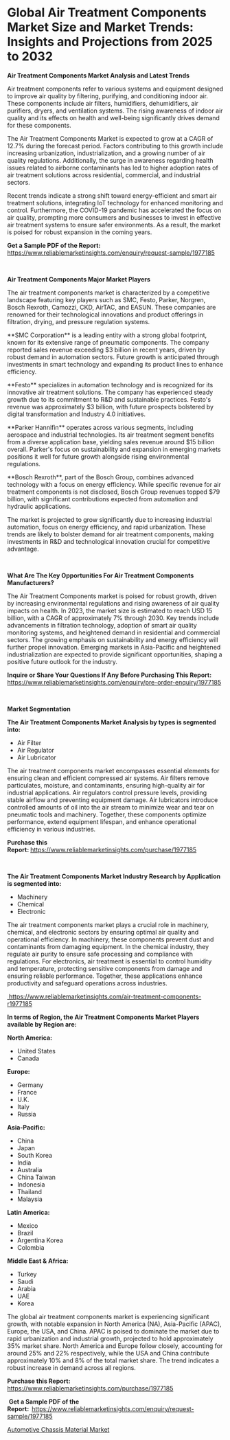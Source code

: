 <p><h1>Global Air Treatment Components Market Size and Market Trends: Insights and Projections from 2025 to 2032</h1></p><p><strong>Air Treatment Components Market Analysis and Latest Trends</strong></p>
<p><p>Air treatment components refer to various systems and equipment designed to improve air quality by filtering, purifying, and conditioning indoor air. These components include air filters, humidifiers, dehumidifiers, air purifiers, dryers, and ventilation systems. The rising awareness of indoor air quality and its effects on health and well-being significantly drives demand for these components. </p><p>The Air Treatment Components Market is expected to grow at a CAGR of 12.7% during the forecast period. Factors contributing to this growth include increasing urbanization, industrialization, and a growing number of air quality regulations. Additionally, the surge in awareness regarding health issues related to airborne contaminants has led to higher adoption rates of air treatment solutions across residential, commercial, and industrial sectors. </p><p>Recent trends indicate a strong shift toward energy-efficient and smart air treatment solutions, integrating IoT technology for enhanced monitoring and control. Furthermore, the COVID-19 pandemic has accelerated the focus on air quality, prompting more consumers and businesses to invest in effective air treatment systems to ensure safer environments. As a result, the market is poised for robust expansion in the coming years.</p></p>
<p><strong>Get a Sample PDF of the Report:&nbsp;</strong> <a href="https://www.reliablemarketinsights.com/enquiry/request-sample/1977185?utm_campaign=3033&utm_medium=2&utm_source=Github&utm_content=ia&utm_term=03042025&utm_id=air-treatment-components">https://www.reliablemarketinsights.com/enquiry/request-sample/1977185</a></p>
<p>&nbsp;</p>
<p><strong>Air Treatment Components Major Market Players</strong></p>
<p><p>The air treatment components market is characterized by a competitive landscape featuring key players such as SMC, Festo, Parker, Norgren, Bosch Rexroth, Camozzi, CKD, AirTAC, and EASUN. These companies are renowned for their technological innovations and product offerings in filtration, drying, and pressure regulation systems.</p><p>**SMC Corporation** is a leading entity with a strong global footprint, known for its extensive range of pneumatic components. The company reported sales revenue exceeding $3 billion in recent years, driven by robust demand in automation sectors. Future growth is anticipated through investments in smart technology and expanding its product lines to enhance efficiency.</p><p>**Festo** specializes in automation technology and is recognized for its innovative air treatment solutions. The company has experienced steady growth due to its commitment to R&D and sustainable practices. Festo's revenue was approximately $3 billion, with future prospects bolstered by digital transformation and Industry 4.0 initiatives.</p><p>**Parker Hannifin** operates across various segments, including aerospace and industrial technologies. Its air treatment segment benefits from a diverse application base, yielding sales revenue around $15 billion overall. Parker's focus on sustainability and expansion in emerging markets positions it well for future growth alongside rising environmental regulations.</p><p>**Bosch Rexroth**, part of the Bosch Group, combines advanced technology with a focus on energy efficiency. While specific revenue for air treatment components is not disclosed, Bosch Group revenues topped $79 billion, with significant contributions expected from automation and hydraulic applications.</p><p>The market is projected to grow significantly due to increasing industrial automation, focus on energy efficiency, and rapid urbanization. These trends are likely to bolster demand for air treatment components, making investments in R&D and technological innovation crucial for competitive advantage.</p></p>
<p>&nbsp;</p>
<p><strong>What Are The Key Opportunities For Air Treatment Components Manufacturers?</strong></p>
<p><p>The Air Treatment Components market is poised for robust growth, driven by increasing environmental regulations and rising awareness of air quality impacts on health. In 2023, the market size is estimated to reach USD 15 billion, with a CAGR of approximately 7% through 2030. Key trends include advancements in filtration technology, adoption of smart air quality monitoring systems, and heightened demand in residential and commercial sectors. The growing emphasis on sustainability and energy efficiency will further propel innovation. Emerging markets in Asia-Pacific and heightened industrialization are expected to provide significant opportunities, shaping a positive future outlook for the industry.</p></p>
<p><strong>Inquire or Share Your Questions If Any Before Purchasing This Report:</strong> <a href="https://www.reliablemarketinsights.com/enquiry/pre-order-enquiry/1977185?utm_campaign=3033&utm_medium=2&utm_source=Github&utm_content=ia&utm_term=03042025&utm_id=air-treatment-components">https://www.reliablemarketinsights.com/enquiry/pre-order-enquiry/1977185</a></p>
<p>&nbsp;</p>
<p><strong>Market Segmentation</strong></p>
<p><strong>The Air Treatment Components Market Analysis by types is segmented into:</strong></p>
<p><ul><li>Air Filter</li><li>Air Regulator</li><li>Air Lubricator</li></ul></p>
<p><p>The air treatment components market encompasses essential elements for ensuring clean and efficient compressed air systems. Air filters remove particulates, moisture, and contaminants, ensuring high-quality air for industrial applications. Air regulators control pressure levels, providing stable airflow and preventing equipment damage. Air lubricators introduce controlled amounts of oil into the air stream to minimize wear and tear on pneumatic tools and machinery. Together, these components optimize performance, extend equipment lifespan, and enhance operational efficiency in various industries.</p></p>
<p><strong>Purchase this Report:&nbsp;</strong><a href="https://www.reliablemarketinsights.com/purchase/1977185?utm_campaign=3033&utm_medium=2&utm_source=Github&utm_content=ia&utm_term=03042025&utm_id=air-treatment-components">https://www.reliablemarketinsights.com/purchase/1977185</a></p>
<p>&nbsp;</p>
<p><strong>The Air Treatment Components Market Industry Research by Application is segmented into:</strong></p>
<p><ul><li>Machinery</li><li>Chemical</li><li>Electronic</li></ul></p>
<p><p>The air treatment components market plays a crucial role in machinery, chemical, and electronic sectors by ensuring optimal air quality and operational efficiency. In machinery, these components prevent dust and contaminants from damaging equipment. In the chemical industry, they regulate air purity to ensure safe processing and compliance with regulations. For electronics, air treatment is essential to control humidity and temperature, protecting sensitive components from damage and ensuring reliable performance. Together, these applications enhance productivity and safeguard operations across industries.</p></p>
<p><a href="https://www.reliablemarketinsights.com/air-treatment-components-r1977185?utm_campaign=3033&utm_medium=2&utm_source=Github&utm_content=ia&utm_term=03042025&utm_id=air-treatment-components">&nbsp;https://www.reliablemarketinsights.com/air-treatment-components-r1977185</a></p>
<p><strong>In terms of Region, the Air Treatment Components Market Players available by Region are:</strong></p>
<p>
    <p> <strong> North America: </strong>
        <ul>
            <li>United States</li>
            <li>Canada</li>
        </ul>
        </p> 
    <p> <strong> Europe: </strong>
        <ul>
            <li>Germany</li>
            <li>France</li>
            <li>U.K.</li>
            <li>Italy</li>
            <li>Russia</li>
        </ul>
        </p> 
    <p> <strong> Asia-Pacific: </strong>
        <ul>
            <li>China</li>
            <li>Japan</li>
            <li>South Korea</li>
            <li>India</li>
            <li>Australia</li>
            <li>China Taiwan</li>
            <li>Indonesia</li>
            <li>Thailand</li>
            <li>Malaysia</li>
        </ul>
        </p> 
    <p> <strong> Latin America: </strong>
        <ul>
            <li>Mexico</li>
            <li>Brazil</li>
            <li>Argentina Korea</li>
            <li>Colombia</li>
        </ul>
        </p> 
    <p> <strong> Middle East & Africa: </strong>
        <ul>
            <li>Turkey</li>
            <li>Saudi</li>
            <li>Arabia</li>
            <li>UAE</li>
            <li>Korea</li>
        </ul>
    </p>
    </p>
<p><p>The global air treatment components market is experiencing significant growth, with notable expansion in North America (NA), Asia-Pacific (APAC), Europe, the USA, and China. APAC is poised to dominate the market due to rapid urbanization and industrial growth, projected to hold approximately 35% market share. North America and Europe follow closely, accounting for around 25% and 22% respectively, while the USA and China contribute approximately 10% and 8% of the total market share. The trend indicates a robust increase in demand across all regions.</p></p>
<p><strong>Purchase this Report: </strong><a href="https://www.reliablemarketinsights.com/purchase/1977185?utm_campaign=3033&utm_medium=2&utm_source=Github&utm_content=ia&utm_term=03042025&utm_id=air-treatment-components">https://www.reliablemarketinsights.com/purchase/1977185</a></p>
<p>&nbsp;<strong>Get a Sample PDF of the Report:&nbsp;&nbsp;</strong><a href="https://www.reliablemarketinsights.com/enquiry/request-sample/1977185?utm_campaign=3033&utm_medium=2&utm_source=Github&utm_content=ia&utm_term=03042025&utm_id=air-treatment-components">https://www.reliablemarketinsights.com/enquiry/request-sample/1977185</a></p>
<p><strong></strong></p>
<p><p><a href="https://github.com/ioniafidian4/Market-Research-Report-List-1/blob/main/automotive-chassis-material-market.md?utm_campaign=3033&utm_medium=2&utm_source=Github&utm_content=ia&utm_term=03042025&utm_id=air-treatment-components">Automotive Chassis Material Market</a></p></p>